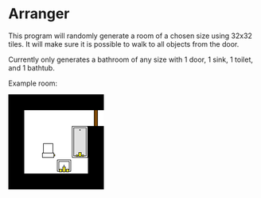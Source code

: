 # Arranger

This program will randomly generate a room of a chosen size using 32x32 tiles. It will make sure it is possible to walk to all objects from the door.

Currently only generates a bathroom of any size with 1 door, 1 sink, 1 toilet, and 1 bathtub.

Example room:

![Example room](https://raw.githubusercontent.com/ElectricSpace25/Arranger/master/house.png)
